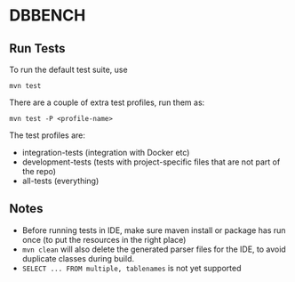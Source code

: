 # DBBENCH

## Run Tests
To run the default test suite, use
    
    mvn test
   
There are a couple of extra test profiles, run them as:

    mvn test -P <profile-name>
    
The test profiles are:
- integration-tests (integration with Docker etc)
- development-tests (tests with project-specific files that are not part of the repo)
- all-tests (everything)
 


## Notes
- Before running tests in IDE, make sure maven install or package has run once (to put the resources
 in the right place)
- ```mvn clean``` will also delete the generated parser files for the IDE, to avoid duplicate 
classes during build.
- ```SELECT ... FROM multiple, tablenames``` is not yet supported